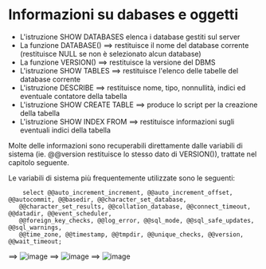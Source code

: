 # Informazioni su dabases e oggetti
  - L'istruzione SHOW DATABASES elenca i database gestiti sul server
  - La funzione DATABASE() ==> restituisce il nome del database corrente (restituisce NULL se non è selezionato alcun database)
  - La funzione VERSION() ==> restituisce la versione del DBMS
  - L'istruzione SHOW TABLES ==> restituisce l'elenco delle tabelle del database corrente
  - L'istruzione DESCRIBE <tabella> ==> restituisce nome, tipo, nonnullità, indici ed eventuale contatore della tabella
  - L'istruzione SHOW CREATE TABLE <tabella> ==> produce lo script per la creazione della tabella
  - L'istruzione SHOW INDEX FROM <tabella> ==> restituisce informazioni sugli eventuali indici della tabella

  Molte delle informazioni sono recuperabili direttamente dalle variabili di sistema (ie. @@version restituisce lo stesso dato di VERSION()), trattate nel capitolo seguente.

  Le variabili di sistema più frequentemente utilizzate sono le seguenti:

		select @@auto_increment_increment, @@auto_increment_offset, @@autocommit, @@basedir, @@character_set_database,
       @@character_set_results, @@collation_database, @@connect_timeout, @@datadir, @@event_scheduler,
       @@foreign_key_checks, @@log_error, @@sql_mode, @@sql_safe_updates, @@sql_warnings,
       @@time_zone, @@timestamp, @@tmpdir, @@unique_checks, @@version, @@wait_timeout;

==> ![image](https://github.com/pmarconcini/DB_MySql_Appunti/assets/82878995/82326bc8-536c-4b3e-bef5-a80528988dfc)
==> ![image](https://github.com/pmarconcini/DB_MySql_Appunti/assets/82878995/9769d24e-1f89-44f9-af54-d541688505da)
==> ![image](https://github.com/pmarconcini/DB_MySql_Appunti/assets/82878995/0fb3fe9c-0d90-4d6e-bb17-25f276187fca)
